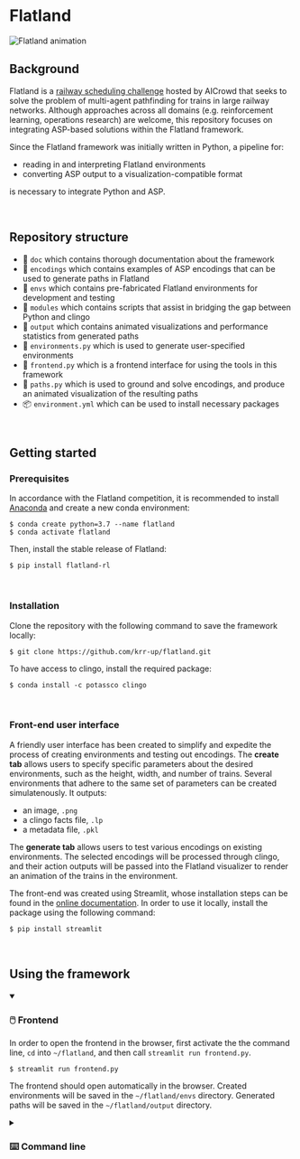 # Flatland

![Flatland animation](https://i.imgur.com/9cNtWjs.gif)

## Background
Flatland is a [railway scheduling challenge](https://flatland.aicrowd.com/intro.html) hosted by AICrowd that seeks to solve the problem of multi-agent pathfinding for trains in large railway networks.  Although approaches across all domains (e.g. reinforcement learning, operations research) are welcome, this repository focuses on integrating ASP-based solutions within the Flatland framework.

Since the Flatland framework was initially written in Python, a pipeline for:
- reading in and interpreting Flatland environments
- converting ASP output to a visualization-compatible format

is necessary to integrate Python and ASP.

<br>

## Repository structure


- 📁 `doc` which contains thorough documentation about the framework
- 📁 `encodings` which contains examples of ASP encodings that can be used to generate paths in Flatland
- 📁 `envs` which contains pre-fabricated Flatland environments for development and testing
- 📁 `modules` which contains scripts that assist in bridging the gap between Python and clingo</summary></details>
- 📁 `output` which contains animated visualizations and performance statistics from generated paths
- 📝 `environments.py` which is used to generate user-specified environments
- 📝 `frontend.py` which is a frontend interface for using the tools in this framework
- 📝 `paths.py` which is used to ground and solve encodings, and produce an animated visualization of the resulting paths
- 📦 `environment.yml` which can be used to install necessary packages

<br>

## Getting started

### Prerequisites

In accordance with the Flatland competition, it is recommended to install [Anaconda](https://www.anaconda.com/distribution/) and create a new conda environment:
```
$ conda create python=3.7 --name flatland
$ conda activate flatland
```

Then, install the stable release of Flatland:
```
$ pip install flatland-rl
```

<br>

### Installation

Clone the repository with the following command to save the framework locally:
```
$ git clone https://github.com/krr-up/flatland.git
```

To have access to clingo, install the required package:
```
$ conda install -c potassco clingo
```

<br>

### Front-end user interface

A friendly user interface has been created to simplify and expedite the process of creating environments and testing out encodings.  The **create tab** allows users to specify specific parameters about the desired environments, such as the height, width, and number of trains.  Several environments that adhere to the same set of parameters can be created simulatenously.  It outputs:
* an image, `.png`
* a clingo facts file, `.lp`
* a metadata file, `.pkl`

The **generate tab** allows users to test various encodings on existing environments.  The selected encodings will be processed through clingo, and their action outputs will be passed into the Flatland visualizer to render an animation of the trains in the environment.

The front-end was created using Streamlit, whose installation steps can be found in the [online documentation](https://docs.streamlit.io/get-started/installation).  In order to use it locally, install the package using the following command:
```
$ pip install streamlit
```

<br>

## Using the framework

<details open>

<summary><h3>🖱️ Frontend</h3></summary>

In order to open the frontend in the browser, first activate the the command line, `cd` into `~/flatland`, and then call `streamlit run frontend.py`.
```
$ streamlit run frontend.py
```

The frontend should open automatically in the browser.  Created environments will be saved in the `~/flatland/envs` directory. Generated paths will be saved in the `~/flatland/output` directory.

</details>

<details>

<summary><h3>⌨️ Command line</h3></summary>

#### Creating environments

From the command line, `cd` into `~/flatland`, and then call `python3 environments.py` with the [desired parameters](https://github.com/krr-up/flatland/blob/f7c8829c4b95b73e8f43504698d0d9b35c9e2b5c/doc/environments.md).
```
$ python3 environments.py 1 45 45 2 4 1 2 3
```

The ensuing environments will be saved in the `~/flatland/envs` directory.

<br>

#### Generating paths

From the command line, `cd` into `~/flatland`, and then call `python3 paths.py` with [two (or more) necessary parameters](): the environment and at least one encoding.
```
$ python3 paths.py envs/pkl/env.pkl encodings/encoding.lp 
```
Further `.lp` encodings may be passed in; all will be grounded and solved via the `clingo.application` feature.  our encoding may only produce one valid path per agent. The `paths.py` file will in any case only produce a single model. Ensuing outputs will be saved in the `~/flatland/output` directory.  

</details>
